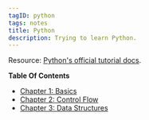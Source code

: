 ```yaml
---
tagID: python
tags: notes
title: Python
description: Trying to learn Python.
---
```


Resource: [Python's official tutorial docs](https://docs.python.org/3/tutorial/index.html).

**Table Of Contents**

* [Chapter 1: Basics](1-PythonBasics)
* [Chapter 2: Control Flow](2-PythonControlFlow)
* [Chapter 3: Data Structures](3-PythonDataStructures)
